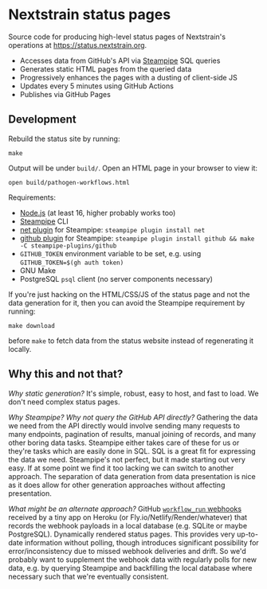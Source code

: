 # Nextstrain status pages

Source code for producing high-level status pages of Nextstrain's operations at
<https://status.nextstrain.org>.

- Accesses data from GitHub's API via [Steampipe](https://steampipe.io) SQL queries
- Generates static HTML pages from the queried data
- Progressively enhances the pages with a dusting of client-side JS
- Updates every 5 minutes using GitHub Actions
- Publishes via GitHub Pages


## Development

Rebuild the status site by running:

    make

Output will be under `build/`.  Open an HTML page in your browser to view it:

    open build/pathogen-workflows.html

Requirements:

- [Node.js](https://nodejs.org/en/download) (at least 16, higher probably works too)
- [Steampipe](https://steampipe.io/downloads) CLI
- [net plugin](https://hub.steampipe.io/plugins/turbot/net) for Steampipe: `steampipe plugin install net`
- [github plugin](https://hub.steampipe.io/plugins/turbot/github) for Steampipe: `steampipe plugin install github && make -C steampipe-plugins/github`
- `GITHUB_TOKEN` environment variable to be set, e.g. using `GITHUB_TOKEN=$(gh auth token)`
- GNU Make
- PostgreSQL `psql` client (no server components necessary)

If you're just hacking on the HTML/CSS/JS of the status page and not the data
generation for it, then you can avoid the Steampipe requirement by running:

    make download

before `make` to fetch data from the status website instead of regenerating it
locally.


## Why this and not that?

_Why static generation?_
It's simple, robust, easy to host, and fast to load.  We don't need complex
status pages.

_Why Steampipe? Why not query the GitHub API directly?_
Gathering the data we need from the API directly would involve sending many
requests to many endpoints, pagination of results, manual joining of records,
and many other boring data tasks.  Steampipe either takes care of these for us
or they're tasks which are easily done in SQL.  SQL is a great fit for
expressing the data we need.  Steampipe's not perfect, but it made starting out
very easy.  If at some point we find it too lacking we can switch to another
approach.  The separation of data generation from data presentation is nice as
it does allow for other generation approaches without affecting presentation.

_What might be an alternate approach?_
GitHub [`workflow_run` webhooks][] received by a tiny app on Heroku (or
Fly.io/Netlify/Render/whatever) that records the webhook payloads in a local
database (e.g. SQLite or maybe PostgreSQL).  Dynamically rendered status pages.
This provides very up-to-date information without polling, though introduces
significant possibility for error/inconsistency due to missed webhook
deliveries and drift.  So we'd probably want to supplement the webhook data
with regularly polls for new data, e.g. by querying Steampipe and backfilling
the local database where necessary such that we're eventually consistent.

[`workflow_run` webhooks]: https://docs.github.com/en/webhooks/webhook-events-and-payloads#workflow_run
